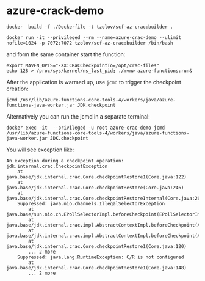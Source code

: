 # azure-crack-demo
```
docker  build -f ./Dockerfile -t tzolov/scf-az-crac:builder .
```

```
docker run -it --privileged --rm --name=azure-crac-demo --ulimit nofile=1024 -p 7072:7072 tzolov/scf-az-crac:builder /bin/bash
```
and form the same container start the function:
```
export MAVEN_OPTS="-XX:CRaCCheckpointTo=/opt/crac-files"
echo 128 > /proc/sys/kernel/ns_last_pid; ./mvnw azure-functions:run&
```


After the application is warmed up, use `jcmd` to trigger the checkpoint creation:
```
jcmd /usr/lib/azure-functions-core-tools-4/workers/java/azure-functions-java-worker.jar JDK.checkpoint
```

Alternatively you can run the jcmd in a separate terminal:
```
docker exec -it  --privileged -u root azure-crac-demo jcmd /usr/lib/azure-functions-core-tools-4/workers/java/azure-functions-java-worker.jar JDK.checkpoint
```

You will see exception like:
```
An exception during a checkpoint operation:
jdk.internal.crac.CheckpointException
	at java.base/jdk.internal.crac.Core.checkpointRestore1(Core.java:122)
	at java.base/jdk.internal.crac.Core.checkpointRestore(Core.java:246)
	at java.base/jdk.internal.crac.Core.checkpointRestoreInternal(Core.java:262)
	Suppressed: java.nio.channels.IllegalSelectorException
		at java.base/sun.nio.ch.EPollSelectorImpl.beforeCheckpoint(EPollSelectorImpl.java:384)
		at java.base/jdk.internal.crac.impl.AbstractContextImpl.beforeCheckpoint(AbstractContextImpl.java:66)
		at java.base/jdk.internal.crac.impl.AbstractContextImpl.beforeCheckpoint(AbstractContextImpl.java:66)
		at java.base/jdk.internal.crac.Core.checkpointRestore1(Core.java:120)
		... 2 more
	Suppressed: java.lang.RuntimeException: C/R is not configured
		at java.base/jdk.internal.crac.Core.checkpointRestore1(Core.java:148)
		... 2 more
```

